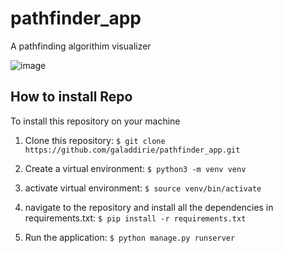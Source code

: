 # pathfinder_app
A pathfinding algorithim visualizer

![image](https://user-images.githubusercontent.com/70884733/152391651-e44c7647-6a6e-495d-a36a-2dbe70ecab18.gif)




## How to install Repo

To install this repository on your machine
1. Clone this repository: `$ git clone https://github.com/galaddirie/pathfinder_app.git` 
2. Create a virtual environment: `$ python3 -m venv venv`
3. activate virtual environment: `$ source venv/bin/activate`
4. navigate to the repository and install all the dependencies in requirements.txt: `$ pip install -r requirements.txt`

8. Run the application: `$ python manage.py runserver`


